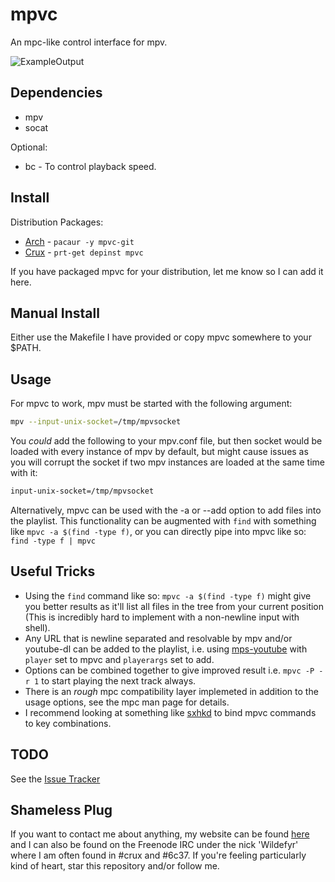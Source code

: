 mpvc
====

An mpc-like control interface for mpv.

![ExampleOutput](https://github.com/Wildefyr/mpvc/blob/master/output.png)

Dependencies
------------

- mpv
- socat

Optional:
- bc - To control playback speed.

Install
-------

Distribution Packages:
- [Arch](https://aur.archlinux.org/packages/mpvc-git) - `pacaur -y mpvc-git`
- [Crux](https://github.com/6c37/crux-ports-git) - `prt-get depinst mpvc`

If you have packaged mpvc for your distribution, let me know so I can add it here.

Manual Install
--------------

Either use the Makefile I have provided or copy mpvc somewhere to your $PATH.

Usage
-----

For mpvc to work, mpv must be started with the following argument:

```bash
mpv --input-unix-socket=/tmp/mpvsocket
```

You *could* add the following to your mpv.conf file, but then socket would be
loaded with every instance of mpv by default, but might cause issues as you
will corrupt the socket if two mpv instances are loaded at the same time with
it:

```bash
input-unix-socket=/tmp/mpvsocket
```

Alternatively, mpvc can be used with the -a or --add option to add files into
the playlist. This functionality can be augmented with `find` with something
like `mpvc -a $(find -type f)`, or you can directly pipe into mpvc like so:
`find -type f | mpvc`

Useful Tricks
-------------

- Using the `find` command like so: `mpvc -a $(find -type f)` might give you
  better results as it'll list all files in the tree from your current
  position (This is incredibly hard to implement with a non-newline input with
  shell).
- Any URL that is newline separated and resolvable by mpv and/or youtube-dl
  can be added to the playlist, i.e. using
  [mps-youtube](https://github.com/mps-youtube/mps-youtube) with `player` set
  to mpvc and `playerargs` set to add.
- Options can be combined together to give improved result i.e. `mpvc -P -r 1`
  to start playing the next track always.
- There is an *rough* mpc compatibility layer implemeted in addition to the
  usage options, see the mpc man page for details.
- I recommend looking at something like [sxhkd](https://github.com/baskerville/sxhkd)
  to bind mpvc commands to key combinations.

TODO
----

See the [Issue Tracker](https://github.com/Wildefyr/mpvc/issues)

Shameless Plug
--------------

If you want to contact me about anything, my website can be found
[here](https://wildefyr.net) and I can also be found on the Freenode IRC under
the nick 'Wildefyr' where I am often found in #crux and #6c37. If you're
feeling particularly kind of heart, star this repository and/or follow me.
